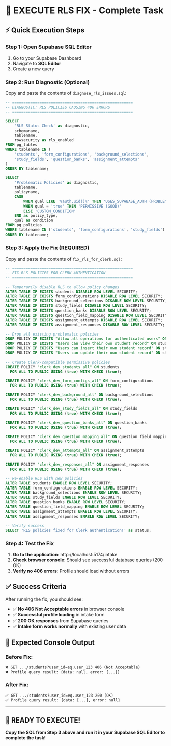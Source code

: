 # 🚀 EXECUTE RLS FIX - Complete Task

## ⚡ Quick Execution Steps

### Step 1: Open Supabase SQL Editor
1. Go to your Supabase Dashboard
2. Navigate to **SQL Editor**
3. Create a new query

### Step 2: Run Diagnostic (Optional)
Copy and paste the contents of `diagnose_rls_issues.sql`:

```sql
-- =====================================================
-- DIAGNOSTIC: RLS POLICIES CAUSING 406 ERRORS
-- =====================================================

SELECT 
    'RLS Status Check' as diagnostic,
    schemaname,
    tablename,
    rowsecurity as rls_enabled
FROM pg_tables 
WHERE tablename IN (
    'students', 'form_configurations', 'background_selections',
    'study_fields', 'question_banks', 'assignment_attempts'
)
ORDER BY tablename;

SELECT 
    'Problematic Policies' as diagnostic,
    tablename,
    policyname,
    CASE 
        WHEN qual LIKE '%auth.uid()%' THEN 'USES_SUPABASE_AUTH (PROBLEMATIC)'
        WHEN qual = 'true' THEN 'PERMISSIVE (GOOD)'
        ELSE 'CUSTOM_CONDITION'
    END as policy_type,
    qual as condition
FROM pg_policies 
WHERE tablename IN ('students', 'form_configurations', 'study_fields')
ORDER BY tablename;
```

### Step 3: Apply the Fix (REQUIRED)
Copy and paste the contents of `fix_rls_for_clerk.sql`:

```sql
-- =====================================================
-- FIX RLS POLICIES FOR CLERK AUTHENTICATION
-- =====================================================

-- Temporarily disable RLS to allow policy changes
ALTER TABLE IF EXISTS students DISABLE ROW LEVEL SECURITY;
ALTER TABLE IF EXISTS form_configurations DISABLE ROW LEVEL SECURITY;
ALTER TABLE IF EXISTS background_selections DISABLE ROW LEVEL SECURITY;
ALTER TABLE IF EXISTS study_fields DISABLE ROW LEVEL SECURITY;
ALTER TABLE IF EXISTS question_banks DISABLE ROW LEVEL SECURITY;
ALTER TABLE IF EXISTS question_field_mapping DISABLE ROW LEVEL SECURITY;
ALTER TABLE IF EXISTS assignment_attempts DISABLE ROW LEVEL SECURITY;
ALTER TABLE IF EXISTS assignment_responses DISABLE ROW LEVEL SECURITY;

-- Drop all existing problematic policies
DROP POLICY IF EXISTS "Allow all operations for authenticated users" ON students;
DROP POLICY IF EXISTS "Users can view their own student record" ON students;
DROP POLICY IF EXISTS "Users can insert their own student record" ON students;
DROP POLICY IF EXISTS "Users can update their own student record" ON students;

-- Create Clerk-compatible permissive policies
CREATE POLICY "clerk_dev_students_all" ON students
  FOR ALL TO PUBLIC USING (true) WITH CHECK (true);

CREATE POLICY "clerk_dev_form_configs_all" ON form_configurations
  FOR ALL TO PUBLIC USING (true) WITH CHECK (true);

CREATE POLICY "clerk_dev_background_all" ON background_selections
  FOR ALL TO PUBLIC USING (true) WITH CHECK (true);

CREATE POLICY "clerk_dev_study_fields_all" ON study_fields
  FOR ALL TO PUBLIC USING (true) WITH CHECK (true);

CREATE POLICY "clerk_dev_question_banks_all" ON question_banks
  FOR ALL TO PUBLIC USING (true) WITH CHECK (true);

CREATE POLICY "clerk_dev_question_mapping_all" ON question_field_mapping
  FOR ALL TO PUBLIC USING (true) WITH CHECK (true);

CREATE POLICY "clerk_dev_attempts_all" ON assignment_attempts
  FOR ALL TO PUBLIC USING (true) WITH CHECK (true);

CREATE POLICY "clerk_dev_responses_all" ON assignment_responses
  FOR ALL TO PUBLIC USING (true) WITH CHECK (true);

-- Re-enable RLS with new policies
ALTER TABLE students ENABLE ROW LEVEL SECURITY;
ALTER TABLE form_configurations ENABLE ROW LEVEL SECURITY;
ALTER TABLE background_selections ENABLE ROW LEVEL SECURITY;
ALTER TABLE study_fields ENABLE ROW LEVEL SECURITY;
ALTER TABLE question_banks ENABLE ROW LEVEL SECURITY;
ALTER TABLE question_field_mapping ENABLE ROW LEVEL SECURITY;
ALTER TABLE assignment_attempts ENABLE ROW LEVEL SECURITY;
ALTER TABLE assignment_responses ENABLE ROW LEVEL SECURITY;

-- Verify success
SELECT 'RLS policies fixed for Clerk authentication!' as status;
```

### Step 4: Test the Fix
1. **Go to the application**: http://localhost:5174/intake
2. **Check browser console**: Should see successful database queries (200 OK)
3. **Verify no 406 errors**: Profile should load without errors

## ✅ Success Criteria

After running the fix, you should see:
- ✅ **No 406 Not Acceptable errors** in browser console
- ✅ **Successful profile loading** in intake form
- ✅ **200 OK responses** from Supabase queries
- ✅ **Intake form works normally** with existing user data

## 🎯 Expected Console Output

### Before Fix:
```
❌ GET .../students?user_id=eq.user_123 406 (Not Acceptable)
❌ Profile query result: {data: null, error: {...}}
```

### After Fix:
```
✅ GET .../students?user_id=eq.user_123 200 (OK)
✅ Profile query result: {data: [...], error: null}
```

---

## 🚀 READY TO EXECUTE!

**Copy the SQL from Step 3 above and run it in your Supabase SQL Editor to complete the task!**